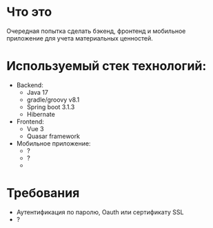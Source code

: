 # Что это
Очередная попытка сделать бэкенд, фронтенд и мобильное приложение для учета материальных ценностей.
# Используемый стек технологий:
  - Backend:
    - Java 17
    - gradle/groovy v8.1
    - Spring boot 3.1.3
    - Hibernate
  - Frontend:
    - Vue 3
    - Quasar framework
  - Мобильное приложение:
    - ?
    - ?
    - 

# Требования
  - Аутентификация по паролю, Oauth или сертификату SSL
  - ?
